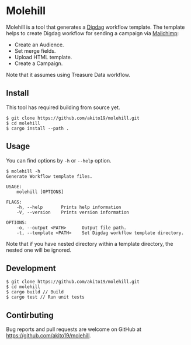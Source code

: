# Molehill

Molehill is a tool that generates a [Digdag](https://www.digdag.io/) workflow template. The template helps to create Digdag workflow for sending a campaign via [Mailchimp](https://mailchimp.com/):

- Create an Audience.
- Set merge fields.
- Upload HTML template.
- Create a Campaign.

Note that it assumes using Treasure Data workflow.

## Install

This tool has required building from source yet.

```
$ git clone https://github.com/akito19/molehill.git
$ cd molehill
$ cargo install --path .
```

## Usage

You can find options by `-h` or `--help` option.
```
$ molehill -h
Generate Workflow template files.

USAGE:
    molehill [OPTIONS]

FLAGS:
    -h, --help       Prints help information
    -V, --version    Prints version information

OPTIONS:
    -o, --output <PATH>      Output file path.
    -t, --template <PATH>    Set Digdag workflow template directory.
```

Note that if you have nested directory within a template directory, the nested one will be ignored.

## Development

```
$ git clone https://github.com/akito19/molehill.git
$ cd molehill
$ cargo build // Build
$ cargo test // Run unit tests
```

## Contirbuting

Bug reports and pull requests are welcome on GitHub at https://github.com/akito19/molehill.
